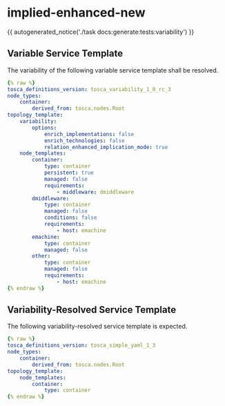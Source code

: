 # implied-enhanced-new

{{ autogenerated_notice('./task docs:generate:tests:variability') }}


## Variable Service Template

The variability of the following variable service template shall be resolved.

```yaml linenums="1"
{% raw %}
tosca_definitions_version: tosca_variability_1_0_rc_3
node_types:
    container:
        derived_from: tosca.nodes.Root
topology_template:
    variability:
        options:
            enrich_implementations: false
            enrich_technologies: false
            relation_enhanced_implication_mode: true
    node_templates:
        container:
            type: container
            persistent: true
            managed: false
            requirements:
                - middleware: dmiddleware
        dmiddleware:
            type: container
            managed: false
            conditions: false
            requirements:
                - host: emachine
        emachine:
            type: container
            managed: false
        other:
            type: container
            managed: false
            requirements:
                - host: emachine
{% endraw %}
```




## Variability-Resolved Service Template

The following variability-resolved service template is expected.

```yaml linenums="1"
{% raw %}
tosca_definitions_version: tosca_simple_yaml_1_3
node_types:
    container:
        derived_from: tosca.nodes.Root
topology_template:
    node_templates:
        container:
            type: container
{% endraw %}
```

